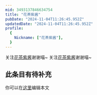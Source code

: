 ```yaml
---
mid: 3493137846634754
title: "花茶紫酱"
pubDate: "2024-11-04T11:26:45.952Z"
updatedDate: "2024-11-04T11:26:45.952Z"
profile:
  {
    Nickname: ["花茶紫酱"],
  }
---
```


关注[花茶紫酱](https://space.bilibili.com/3493137846634754)谢谢喵~ 关注[花茶紫酱](https://space.bilibili.com/3493137846634754)谢谢喵~

## 此条目有待补充
你可以在[这里](https://github.com/Yuhanawa/VTuber.ICU/edit/master/src/content/v/花茶紫酱/index.md)编辑本文
